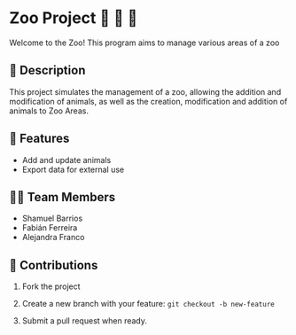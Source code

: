 # Zoo Project 🐒 🐶 🐏
Welcome to the Zoo! This program aims to manage various areas of a zoo

## 📃 Description
This project simulates the management of a zoo, allowing the addition and modification of animals, as well as the creation, modification
and addition of animals to Zoo Areas.

## 🚀 Features
- Add and update animals
- Export data for external use

## 👨‍💻 Team Members
- Shamuel Barrios
- Fabián Ferreira
- Alejandra Franco

## 🤝 Contributions
1. Fork the project
2. Create a new branch with your feature:
   ```git checkout -b new-feature```

3. Submit a pull request when ready.

